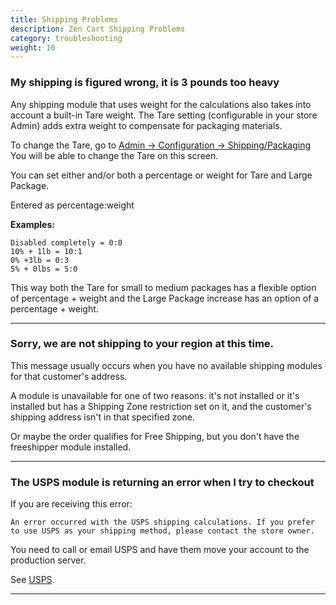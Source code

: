 ```yaml
---
title: Shipping Problems 
description: Zen Cart Shipping Problems 
category: troubleshooting
weight: 10
---
```


### My shipping is figured wrong, it is 3 pounds too heavy
Any shipping module that uses weight for the calculations also takes into account a built-in Tare weight.
The Tare setting (configurable in your store Admin) adds extra weight to compensate for packaging materials.

To change the Tare, go to 
[Admin -> Configuration -> Shipping/Packaging](/user/admin_pages/configuration/configuration_shippingpackaging/)
You will be able to change the Tare on this screen.

You can set either and/or both a percentage or weight for Tare and Large Package.

Entered as percentage:weight

**Examples:**
```
Disabled completely = 0:0
10% + 1lb = 10:1
0% +3lb = 0:3
5% + 0lbs = 5:0
```

This way both the Tare for small to medium packages has a flexible option of percentage + weight and the Large Package increase has an option of a percentage + weight.
<hr />

### Sorry, we are not shipping to your region at this time.
This message usually occurs when you have no available shipping modules for that customer's address.

A module is unavailable for one of two reasons:
it's not installed
or it's installed but has a Shipping Zone restriction set on it, and the customer's shipping address isn't in that specified zone.


Or maybe the order qualifies for Free Shipping, but you don't have the freeshipper module installed.

<hr />

### The USPS module is returning an error when I try to checkout

If you are receiving this error:

```
An error occurred with the USPS shipping calculations. If you prefer to use USPS as your shipping method, please contact the store owner.
```

You need to call or email USPS and have them move your account to the production server.

See [USPS](/user/modules/usps/).

<hr />
